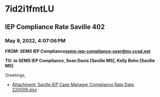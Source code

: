 # 7id2i1fmtLU
## IEP Compliance Rate Saville 402
### May 9, 2022, 4:07:06 PM
**FROM: SEMS IEP Compliance<sems-iep-compliance-user@nv.ccsd.net>**

**TO: to SEMS IEP Compliance, Sean Davis [Saville MS], Kelly Bohn [Saville MS]**


Greetings,  





* [Attachment: Saville IEP Case Manager Compliance Rate Data 220509.xlsx](7id2i1fmtLU-attachment-1.xlsx)
